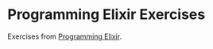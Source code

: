 # Programming Elixir Exercises

Exercises from [Programming Elixir](https://pragprog.com/book/elixir/programming-elixir).
